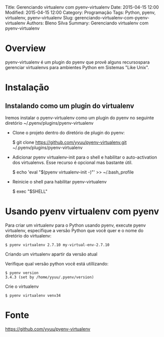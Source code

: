 Title: Gerenciando virtualenv com pyenv-virtualenv
Date: 2015-04-15 12:00
Modified: 2015-04-15 12:00
Category: Programação
Tags: Python, pyenv, virtualenv, pyenv-virtualenv
Slug: gerenciando-virtualenv-com-pyenv-virtualenv
Authors: Bleno Silva
Summary: Gerenciando virtualenv com pyenv-virtualenv

# Overview

pyenv-virtualenv é um plugin do pyenv que provê alguns recursospara gerenciar virtualenvs para ambientes Python em Sistemas "Like Unix".


# Instalação

## Instalando como um plugin do virtualenv

Iremos instalar o pyenv-virtualenv como um plugin do pyenv no seguinte diretório ~/.pyenv/plugins/pyenv-virtualenv


* Clone o projeto dentro do diretório de plugin do pyenv:

    $ git clone https://github.com/yyuu/pyenv-virtualenv.git ~/.pyenv/plugins/pyenv-virtualenv

* Adicionar pyenv virtualenv-init para o shell  e habilitar o auto-activation dos virtualenvs. Esse recurso é opcional mas bastante útil.

    $ echo 'eval "$(pyenv virtualenv-init -)"' >> ~/.bash_profile

* Reinicie o shell para habilitar pyenv-virtualenv

    $ exec "$SHELL"


# Usando pyenv virtualenv com pyenv

Para criar um virtualenv para o Python usando pyenv, execute pyenv virtualenv, especifique a versão Python que você quer e o nome do diretório do virtualenv:


    $ pyenv virtualenv 2.7.10 my-virtual-env-2.7.10

Criando um virtualenv apartir da versão atual

Verifique qual versão python você está utillizando:

    $ pyenv version
    3.4.3 (set by /home/yyuu/.pyenv/version)

Crie o virtualenv

    $ pyenv virtualenv venv34

# Fonte

https://github.com/yyuu/pyenv-virtualenv
